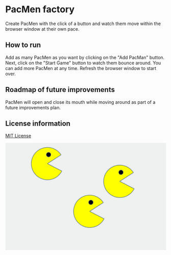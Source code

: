 # PacMen factory

Create PacMen with the click of a button and watch them move within the browser window at their own pace. 
&nbsp; 

## How to run

Add as many PacMen as you want by clicking on the "Add PacMan" button. Next, click on the "Start Game" button to watch them bounce around. You can add more PacMen at any time. Refresh the browser window to start over.
&nbsp; 

## Roadmap of future improvements

PacMen will open and close its mouth while moving around as part of a future improvements plan.  

## License information

[MIT License](https://github.com/mionova/Pac-man-factory/blob/main/LICENSE) 
&nbsp; 
&nbsp; 

<img src="https://github.com/mionova/Pac-man-factory/blob/main/demo/img-pacman.png">